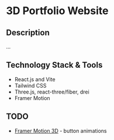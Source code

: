 # 3D Portfolio Website

## Description
...

## Technology Stack & Tools
- React.js and Vite
- Tailwind CSS
- Three.js, react-three/fiber, drei
- Framer Motion

## TODO
- [Framer Motion 3D](https://www.framer.com/motion/three-introduction/) - button animations

<!-- ## Acknowledgement
This project is based on [this video](https://www.youtube.com/watch?v=FkowOdMjvYo&list=PLMw0JQBo7HfqY9t3zlwHNbRIOV_gt1_pX&index=52)
 -->